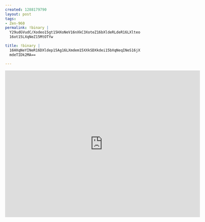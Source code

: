 ```yaml
--- 
created: 1288179790
layout: post
tags: 
- Zen-960
permalink: !binary |
  Y29udGVudC/Xodeo15gt15HXoNeV16nXkC3XoteZ16bXldeRLdeR16LXlteo
  16ot15LXqNeZ15MtOTYw

title: !binary |
  16HXqNeYINeR16DXldep15Ag16LXmdem15XXkSDXkdei15bXqNeqINeS16jX
  mdeTIDk2MA==

---
```

<iframe src="http://player.vimeo.com/video/16238086?byline=0&amp;portrait=0" width="640" height="480" frameborder="0"></iframe>

